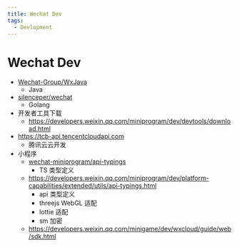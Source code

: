 ```yaml
---
title: Wechat Dev
tags:
  - Devlopment
---
```


# Wechat Dev

- [Wechat-Group/WxJava](https://github.com/Wechat-Group/WxJava)
  - Java
- [silenceper/wechat](https://github.com/silenceper/wechat)
  - Golang
- 开发者工具下载
  - https://developers.weixin.qq.com/miniprogram/dev/devtools/download.html
- https://tcb-api.tencentcloudapi.com
  - 腾讯云云开发
- 小程序
  - [wechat-miniprogram/api-typings](https://github.com/wechat-miniprogram/api-typings)
    - TS 类型定义
  - https://developers.weixin.qq.com/miniprogram/dev/platform-capabilities/extended/utils/api-typings.html
    - api 类型定义
    - threejs WebGL 适配
    - lottie 适配
    - sm 加密
  - https://developers.weixin.qq.com/minigame/dev/wxcloud/guide/web/sdk.html
